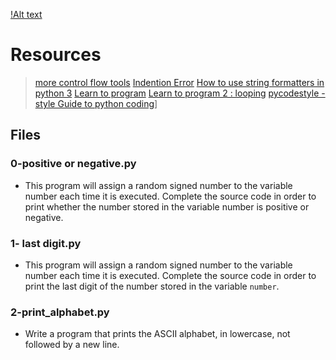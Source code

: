 [!Alt text](https://s3.amazonaws.com/intranet-projects-files/holbertonschool-higher-level_programming+/233/code.png)

# Resources

> [more control flow tools](https://docs.python.org/3/tutorial/controlflow.html)
> [Indention Error](https://www.youtube.com/watch?v=1QXOd2ZQs-Q)
> [How to use string formatters in python 3](https://www.digitalocean.com/community/tutorials/how-to-use-string-formatters-in-python-3)
> [Learn to program](https://www.youtube.com/playlist?list=PLGLfVvz_LVvTn3cK5e6LjhgGiSeVlIRwt)
> [Learn to program 2 : looping](https://www.youtube.com/playlist?list=PLGLfVvz_LVvTn3cK5e6LjhgGiSeVlIRwt)
> [pycodestyle - style Guide to python coding](https://pypi.org/project/pycodestyle)]

## Files

### 0-positive or negative.py

* This program will assign a random signed number to the variable number each time it is executed. Complete the source code in order to print whether the number stored in the variable number is positive or negative.

### 1- last digit.py

* This program will assign a random signed number to the variable number each time it is executed. Complete the source code in order to print the last digit of the number stored in the variable `number`.

### 2-print_alphabet.py

* Write a program that prints the ASCII alphabet, in lowercase, not followed by a new line.


